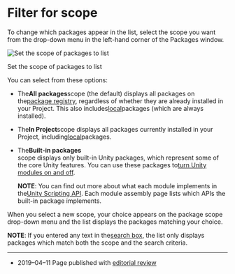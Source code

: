 # Filter for scope

To change which packages appear in the list, select the scope you want from the drop-down menu in the left-hand corner of the Packages window.

![](https://docs.unity3d.com/2019.2/Documentation/uploads/Main/PackageManagerUI-ScopeButton.png "Set the scope of packages to list")

Set the scope of packages to list

You can select from these options:

* The**All packages**scope \(the default\) displays all packages on the[package registry](https://docs.unity3d.com/2019.2/Documentation/Manual/upm-concepts.html#Registry), regardless of whether they are already installed in your Project. This also includes[local](https://docs.unity3d.com/2019.2/Documentation/Manual/upm-localpath.html)packages \(which are always installed\).

* The**In Project**scope displays all packages currently installed in your Project, including[local](https://docs.unity3d.com/2019.2/Documentation/Manual/upm-localpath.html)packages.

* The**Built-in packages**  
  scope displays only built-in Unity packages, which represent some of the core Unity features. You can use these packages to[turn Unity modules on and off](https://docs.unity3d.com/2019.2/Documentation/Manual/upm-ui-disable.html).

  **NOTE**: You can find out more about what each module implements in the[Unity Scripting API](https://docs.unity3d.com/2019.2/Documentation/Manual/upm-api.html). Each module assembly page lists which APIs the built-in package implements.

When you select a new scope, your choice appears on the package scope drop-down menu and the list displays the packages matching your choice.

**NOTE**: If you entered any text in the[search box](https://docs.unity3d.com/2019.2/Documentation/Manual/upm-ui-search.html), the list only displays packages which match both the scope and the search criteria.

---

* 2019–04–11 Page published with
  [editorial review](https://docs.unity3d.com/2019.2/Documentation/Manual/DocumentationEditorialReview.html)



